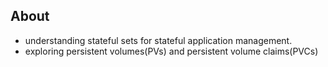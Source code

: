 ## About
- understanding stateful sets for stateful application management.
- exploring persistent volumes(PVs) and persistent volume claims(PVCs)
